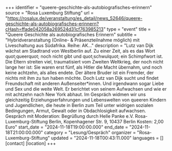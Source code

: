 +++
identifier = "queere-geschichte-als-autobiografisches-erinnern"
source = "Rosa Luxemburg Stiftung"
url = "https://rosalux.de/veranstaltung/es_detail/news_52646/queere-geschichte-als-autobiografisches-erinnern?cHash=ffade042058a269524d31cf763985213"
type = "event"
title = "Queere Geschichte als autobiografisches Erinnern"
subtitle = "Hybridveranstaltung (Online- & Präsenzteilnahme möglich) mit Liveschaltung aus Südafrika.  Reihe: AK…"
description = "Lutz van Dijk wächst am Stadtrand von Westberlin auf. Zu einer Zeit, als es das Wort quot;queerquot; noch nicht gibt und quot;schwulquot; ein Schimpfwort ist. Die Eltern streiten viel, traumatisiert vom Zweiten Weltkrieg, der noch nicht lange her ist: Sie waren erst fünf, als Hitler die Macht übernahm, und noch keine achtzehn, als alles endete. Der ältere Bruder ist ein Fremder, der nichts mit ihm zu tun haben möchte. Doch Lutz van Dijk sucht und findet Freundschaft  mit anderen Außenseiter*innen. Und irgendwann sogar Liebe und Sex  und die weite Welt. Er berichtet von seinem Aufwachsen und wie er mit achtzehn nach New York abhaut.
Im Gespräch widmen wir uns gleichzeitig Erziehungserfahrungen und Lebenswelten von queeren Kindern und Jugendlichen, die heute in Berlin zum Teil unter widrigen sozialen Bedingungen, Armut, Gewalt oder in Obdachlosigkeit aufwachsen.
Gespräch mit 
Moderation: 
Begrüßung durch 
Helle Panke e.V.  Rosa-Luxemburg-Stiftung Berlin, Kopenhagener Str. 9, 10437 Berlin
Kosten: 2,00 Euro"
start_date = "2024-11-18T19:00:00.000"
end_date = "2024-11-18T21:00:00.000"
category = "Lesung/Gespräch"
organizer = "Rosa-Luxemburg-Stiftung"
updated = "2024-11-18T00:43:11.000"
languages = []
[contact]
[location]
+++